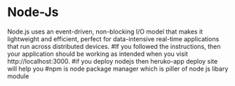 # Node-Js
 Node.js uses an event-driven, non-blocking I/O model that makes it lightweight and efficient, perfect for data-intensive real-time applications that run across distributed devices.
#If you followed the instructions, then your application should be working as intended when you visit http://localhost:3000.
#if you deploy nodejs then heruko-app deploy site will help you
#npm is node package manager which is piller of node js libary module

